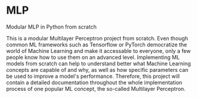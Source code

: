 # MLP
Modular MLP in Python from scratch

This is a modular Multilayer Perceptron project from scratch. Even though common ML frameworks such as Tensorflow or PyTorch democratize the world of Machine Learning and make it accessable to everyone, only a few people know how to use them on an advanced level. Implementing ML models from scratch can help to understand better what Machine Learning concepts are capable of and why, as well as how specific parameters can be used to improve a model's performance. 
Therefore, this project will contain a detailed documentation throughout the whole implementation process of one popular ML concept, the so-called Multilayer Perceptron. 
